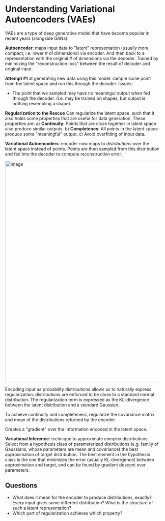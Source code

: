 # Understanding Variational Autoencoders (VAEs)

VAEs are a type of deep generative model that have become popular in recent years (alongside GANs).

**Autoencoder**: maps input data to "latent" representation (usually more compact, i.e. lower # of dimensions) via encoder. And then back to a representation with the original # of dimensions via the decoder.
Trained by minimizing the "reconstruction loss" between the result of decoder and original input.

**Attempt #1** at generating new data using this model: sample some point from the latent space and run this through the decoder.
Issues:
- The point that we sampled may have no meaningul output when fed through the decoder. (I.e. may be trained on shapes, but output is nothing resembling a shape).

**Regularization to the Rescue**
Can regularize the latent space, such that it also holds some properties that are useful for data generation. These properties are:
a) **Continuity**: Points that are close together in latent space also produce similar outputs.
b) **Completenes**: All points in the latent space produce some "meaningful" output.
c) Avoid overfitting of input data.

**Variational Autoencoders**: encoder now maps to _distributions_ over the latent space instead of points. Points are then sampled from this distribution and fed into the decoder to compute reconstruction error.

<img width="720" alt="image" src="https://user-images.githubusercontent.com/7538750/192180890-ee95f606-52ef-438f-93c4-b848cb3383f8.png">

Encoding input as probability distributions allows us to naturally express regularization: distributions are enforced to be close to a standard normal distribution.
The regularization term is expressed as the KL-divergence between the latent distribution and a standard Gaussian.

To achieve continuity and completeness, regularize the covariance matrix and mean of the distributions returned by the encoder.

Creates a "gradient" over the information encoded in the latent space.

**Variational Inference**: technique to approximate complex distributions. Select from a hypothesis class of parameterized distributions (e.g. family of Gaussians, whose parameters are mean and covariance) the best approximation of target distribution.
The best element in the hypothesis class is the one that minimizes the error (usually KL-divergence) between approximation and target, and can be found by gradient descent over parameters.


## Questions
- What does it mean for the encoder to produce distributions, exactly? Every input gives some different distribution? What is the structure of such a latent representation?
- Which part of regularization achieves which property?
